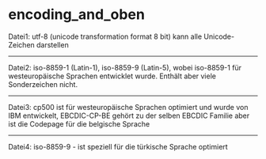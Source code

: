 # encoding_and_oben

Datei1: utf-8 (unicode transformation format 8 bit) kann alle Unicode-Zeichen darstellen

---

Datei2: iso-8859-1 (Latin-1), iso-8859-9 (Latin-5), wobei iso-8859-1 für westeuropäische Sprachen entwicklet wurde. Enthält aber viele Sonderzeichen nicht.

---

Datei3: cp500 ist für westeuropäische Sprachen optimiert und wurde von IBM entwickelt, EBCDIC-CP-BE gehört zu der selben EBCDIC Familie aber ist die Codepage für die belgische Sprache

---

Datei4: iso-8859-9 - ist speziell für die türkische Sprache optimiert
